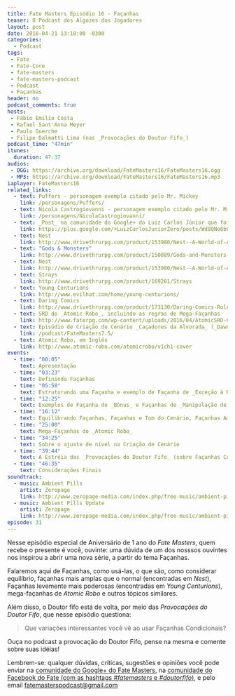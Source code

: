 ```yaml
---
title: Fate Masters Episódio 16 - Façanhas
teaser: O Podcast dos Algozes dos Jogadores
layout: post
date: 2016-04-21 13:10:00 -0300
categories:
  - Podcast
tags:
 - Fate
 - Fate-Core
 - fate-masters
 - fate-masters-podcast
 - Podcast
 - Façanhas
header: no
podcast_comments: true 
hosts:
 - Fábio Emilio Costa
 - Rafael Sant'Anna Meyer
 - Paulo Guerche
 - Filipe Dalmatti Lima (nas _Provocações do Doutor Fifo_)
podcast_time: "47min"
itunes:
  duration: 47:37
audios:
 - OGG: https://archive.org/download/FateMasters16/FateMasters16.ogg       
 - MP3: https://archive.org/download/FateMasters16/FateMasters16.mp3
iaplayer: FateMasters16
related_links:
  - text: Puffers - personagem exemplo citado pelo Mr. Mickey
    link: /personagens/Puffers/
  - text: Nicola Castrogiovanni - personagem exemplo citado pelo Mr. Mickey
    link: /personagens/NicolaCastrogiovanni/
  - text: _Post_ na comunidade do Google+ do Luiz Carlos Júnior que foi a base desse podcast
    link: https://plus.google.com/+LuizCarlosJuniorZero/posts/Wd8QNo8bC7N
  - text: Nest
    link: http://www.drivethrurpg.com/product/153980/Nest--A-World-of-Adventure-for-Fate-Core
  - text: "Gods & Monsters"
    link: http://www.drivethrurpg.com/product/150889/Gods-and-Monsters--A-World-of-Adventure-for-Fate-Core
  - text: Nest
    link: http://www.drivethrurpg.com/product/153980/Nest--A-World-of-Adventure-for-Fate-Core
  - text: Strays
    link: http://www.drivethrurpg.com/product/169261/Strays
  - text: Young Centurions
    link: http://www.evilhat.com/home/young-centurions/
  - text: Daring Comics
    link: http://www.drivethrurpg.com/product/173130/Daring-Comics-RolePlaying-Game
  - text: SRD do _Atomic Robo_, incluindo as regras de Mega-Façanhas  (em inglês)
    link: http://www.faterpg.com/wp-content/uploads/2016/04/AtomicSRD-CCBY.html
  - text: Episódio de Criação do Cenário _Caçadores da Alvorada_ (_Dawn Hunters_)
    link: /podcast/FateMasters7.5/
  - text: Atomic Robo, em Inglês
    link: http://www.atomic-robo.com/atomicrobo/v1ch1-cover
events:
  - time: "00:05"
    text: Apresentação
  - time: "03:23"
    text: Definindo Façanhas
  - time: "05:58"
    text: Estruturando uma Façanha e exemplo de Façanha de _Exceção à Regra_
  - time: "12:25"
    text: Exemplos de Façanha de _Bônus_ e Façanhas de _Manipulação de Cenário_
  - time: "16:12"
    text: Equilibrando Façanhas, Façanhas e Tom do Cenário, Façanhas Amplas de _Nest_, Façanhas Poderosas de _Daring Comics_ e Façanhas Centuriãs de _Young Centurions_
  - time: "25:00"
    text: Mega-Façanhas do _Atomic Robo_
  - time: "34:25"
    text: Sobre o ajuste de nível na Criação de Cenário
  - time: "39:44"
    text: A Estréia das _Provocações do Doutor Fifo_ (sobre Façanhas Condicionais)
  - time: "46:35"
    text: Considerações Finais
soundtrack:
  - music: Ambient Pills
    artist: Zeropage
    link: http://www.zeropage-media.com/index.php/free-music/ambient-pills
  - music: Ambient Pills Update
    artist: Zeropage
    link: http://www.zeropage-media.com/index.php/free-music/ambient-pills-update
episode: 31
---
```


Nesse episódio especial de Aniversário de 1 ano do _Fate Masters_, quem recebe o presente é você, ouvinte: uma dúvida de um dos nosssos ouvintes nos inspirou a abrir uma nova série, a partir do tema Façanhas.

Falaremos aqui de Façanhas, como usá-las, o que são, como considerar equilíbrio, façanhas mais amplas que o normal (encontradas em _Nest_), Façanhas levemente mais poderosas (encontradas em _Young Centurions_), mega-façanhas de _Atomic Robo_ e outros tópicos similares.

Além disso, o Doutor fifo está de volta, por meio das _Provocações do Doutor Fifo_, que nesse episódio questiona:

> Que variações interessantes você vê ao usar Façanhas Condicionais?

Ouça no podcast a provocação do Doutor Fifo, pense na mesma e comente sobre suas idéias!

Lembrem-se: qualquer  dúvidas, críticas, sugestões  e opiniões você pode enviar na [comunidade do Google+ do Fate Masters][gplus], na [comunidade do Facebook do Fate (com as hashtags _#fatemasters_ e _#doutorfifo_)][fb], e pelo email <fatemasterspodcast@gmail.com>

[gplus]: https://plus.google.com/communities/100913016060492249875
[fb]: https://www.facebook.com/groups/faterpgbrasil/
